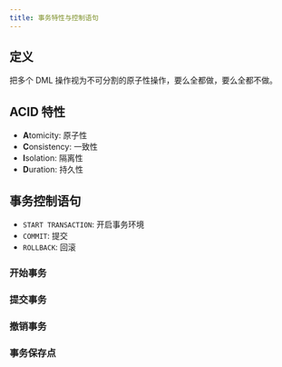 ```yaml
---
title: 事务特性与控制语句
---
```


## 定义

把多个 DML 操作视为不可分割的原子性操作，要么全都做，要么全都不做。

## ACID 特性

- **A**tomicity: 原子性
- **C**onsistency: 一致性
- **I**solation: 隔离性
- **D**uration: 持久性

## 事务控制语句

- `START TRANSACTION`: 开启事务环境
- `COMMIT`: 提交
- `ROLLBACK`: 回滚

### 开始事务

### 提交事务

### 撤销事务

### 事务保存点
